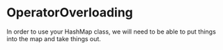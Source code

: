 # OperatorOverloading
In order to use your HashMap class, we will need to be able to put things into the map and take things out.  
